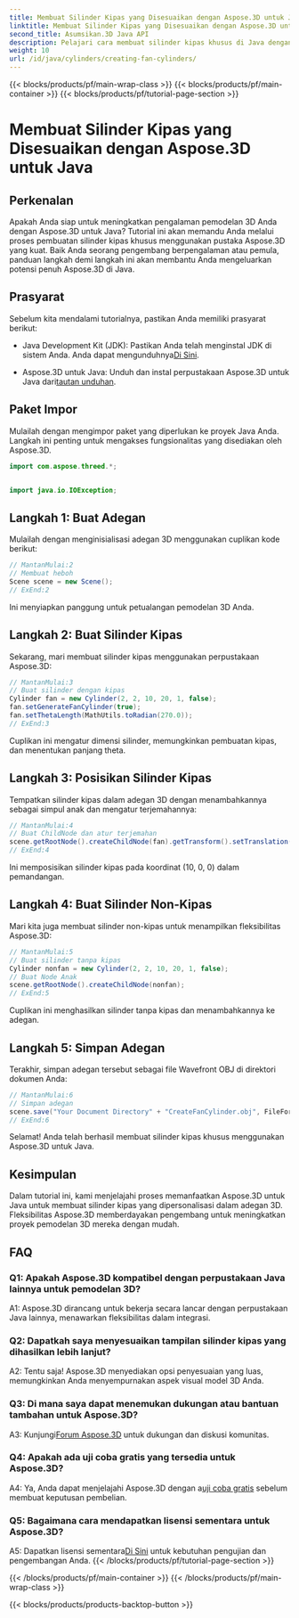 ```yaml
---
title: Membuat Silinder Kipas yang Disesuaikan dengan Aspose.3D untuk Java
linktitle: Membuat Silinder Kipas yang Disesuaikan dengan Aspose.3D untuk Java
second_title: Asumsikan.3D Java API
description: Pelajari cara membuat silinder kipas khusus di Java dengan Aspose.3D. Tingkatkan permainan pemodelan 3D Anda dengan mudah.
weight: 10
url: /id/java/cylinders/creating-fan-cylinders/
---
```


{{< blocks/products/pf/main-wrap-class >}}
{{< blocks/products/pf/main-container >}}
{{< blocks/products/pf/tutorial-page-section >}}

# Membuat Silinder Kipas yang Disesuaikan dengan Aspose.3D untuk Java

## Perkenalan

Apakah Anda siap untuk meningkatkan pengalaman pemodelan 3D Anda dengan Aspose.3D untuk Java? Tutorial ini akan memandu Anda melalui proses pembuatan silinder kipas khusus menggunakan pustaka Aspose.3D yang kuat. Baik Anda seorang pengembang berpengalaman atau pemula, panduan langkah demi langkah ini akan membantu Anda mengeluarkan potensi penuh Aspose.3D di Java.

## Prasyarat

Sebelum kita mendalami tutorialnya, pastikan Anda memiliki prasyarat berikut:

- Java Development Kit (JDK): Pastikan Anda telah menginstal JDK di sistem Anda. Anda dapat mengunduhnya[Di Sini](https://www.oracle.com/java/technologies/javase-downloads.html).

-  Aspose.3D untuk Java: Unduh dan instal perpustakaan Aspose.3D untuk Java dari[tautan unduhan](https://releases.aspose.com/3d/java/).

## Paket Impor

Mulailah dengan mengimpor paket yang diperlukan ke proyek Java Anda. Langkah ini penting untuk mengakses fungsionalitas yang disediakan oleh Aspose.3D.

```java
import com.aspose.threed.*;


import java.io.IOException;
```

## Langkah 1: Buat Adegan

Mulailah dengan menginisialisasi adegan 3D menggunakan cuplikan kode berikut:

```java
// MantanMulai:2
// Membuat heboh
Scene scene = new Scene();
// ExEnd:2
```

Ini menyiapkan panggung untuk petualangan pemodelan 3D Anda.

## Langkah 2: Buat Silinder Kipas

Sekarang, mari membuat silinder kipas menggunakan perpustakaan Aspose.3D:

```java
// MantanMulai:3
// Buat silinder dengan kipas
Cylinder fan = new Cylinder(2, 2, 10, 20, 1, false);
fan.setGenerateFanCylinder(true);
fan.setThetaLength(MathUtils.toRadian(270.0));
// ExEnd:3
```

Cuplikan ini mengatur dimensi silinder, memungkinkan pembuatan kipas, dan menentukan panjang theta.

## Langkah 3: Posisikan Silinder Kipas

Tempatkan silinder kipas dalam adegan 3D dengan menambahkannya sebagai simpul anak dan mengatur terjemahannya:

```java
// MantanMulai:4
// Buat ChildNode dan atur terjemahan
scene.getRootNode().createChildNode(fan).getTransform().setTranslation(10, 0, 0);
// ExEnd:4
```

Ini memposisikan silinder kipas pada koordinat (10, 0, 0) dalam pemandangan.

## Langkah 4: Buat Silinder Non-Kipas

Mari kita juga membuat silinder non-kipas untuk menampilkan fleksibilitas Aspose.3D:

```java
// MantanMulai:5
// Buat silinder tanpa kipas
Cylinder nonfan = new Cylinder(2, 2, 10, 20, 1, false);
// Buat Node Anak
scene.getRootNode().createChildNode(nonfan);
// ExEnd:5
```

Cuplikan ini menghasilkan silinder tanpa kipas dan menambahkannya ke adegan.

## Langkah 5: Simpan Adegan

Terakhir, simpan adegan tersebut sebagai file Wavefront OBJ di direktori dokumen Anda:

```java
// MantanMulai:6
// Simpan adegan
scene.save("Your Document Directory" + "CreateFanCylinder.obj", FileFormat.WAVEFRONTOBJ);
// ExEnd:6
```

Selamat! Anda telah berhasil membuat silinder kipas khusus menggunakan Aspose.3D untuk Java.

## Kesimpulan

Dalam tutorial ini, kami menjelajahi proses memanfaatkan Aspose.3D untuk Java untuk membuat silinder kipas yang dipersonalisasi dalam adegan 3D. Fleksibilitas Aspose.3D memberdayakan pengembang untuk meningkatkan proyek pemodelan 3D mereka dengan mudah.

## FAQ

### Q1: Apakah Aspose.3D kompatibel dengan perpustakaan Java lainnya untuk pemodelan 3D?

A1: Aspose.3D dirancang untuk bekerja secara lancar dengan perpustakaan Java lainnya, menawarkan fleksibilitas dalam integrasi.

### Q2: Dapatkah saya menyesuaikan tampilan silinder kipas yang dihasilkan lebih lanjut?

A2: Tentu saja! Aspose.3D menyediakan opsi penyesuaian yang luas, memungkinkan Anda menyempurnakan aspek visual model 3D Anda.

### Q3: Di mana saya dapat menemukan dukungan atau bantuan tambahan untuk Aspose.3D?

 A3: Kunjungi[Forum Aspose.3D](https://forum.aspose.com/c/3d/18) untuk dukungan dan diskusi komunitas.

### Q4: Apakah ada uji coba gratis yang tersedia untuk Aspose.3D?

 A4: Ya, Anda dapat menjelajahi Aspose.3D dengan a[uji coba gratis](https://releases.aspose.com/) sebelum membuat keputusan pembelian.

### Q5: Bagaimana cara mendapatkan lisensi sementara untuk Aspose.3D?

 A5: Dapatkan lisensi sementara[Di Sini](https://purchase.aspose.com/temporary-license/) untuk kebutuhan pengujian dan pengembangan Anda.
{{< /blocks/products/pf/tutorial-page-section >}}

{{< /blocks/products/pf/main-container >}}
{{< /blocks/products/pf/main-wrap-class >}}

{{< blocks/products/products-backtop-button >}}
